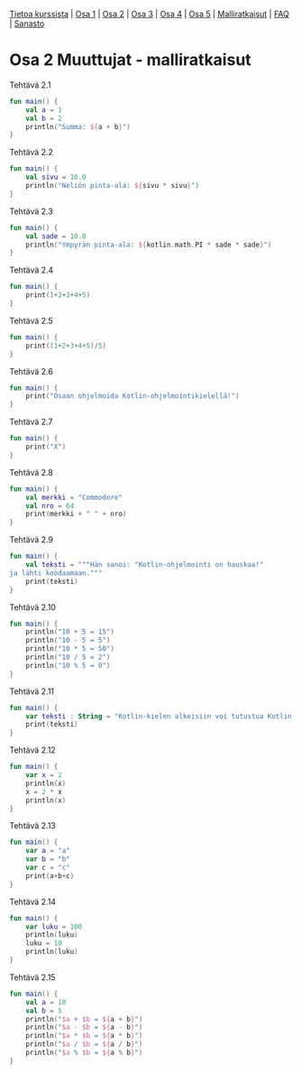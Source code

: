 [Tietoa kurssista](../README.md) | [Osa 1](../osa-1.md) | [Osa 2](../osa-2.md) | [Osa 3](../osa-3.md) | [Osa 4](../osa-4.md) | [Osa 5](../osa-5.md) | [Malliratkaisut](malliratkaisut.md) | [FAQ](../faq.md) | [Sanasto](../sanasto.md)

# Osa 2 Muuttujat - malliratkaisut

Tehtävä 2.1

```kotlin
fun main() {
    val a = 1
    val b = 2
    println("Summa: ${a + b}")
}
```

Tehtävä 2.2

```kotlin
fun main() {
    val sivu = 10.0
    println("Neliön pinta-ala: ${sivu * sivu}")
}
```

Tehtävä 2.3

```kotlin 
fun main() {
    val sade = 10.0
    println("Ympyrän pinta-ala: ${kotlin.math.PI * sade * sade}")
}
```

Tehtävä 2.4

```kotlin
fun main() {
    print(1+2+3+4+5)
}
```

Tehtävä 2.5

```kotlin
fun main() {
    print((1+2+3+4+5)/5)
}
```

Tehtävä 2.6

```kotlin
fun main() {
    print("Osaan ohjelmoida Kotlin-ohjelmointikielellä!")
}
```

Tehtävä 2.7

```kotlin
fun main() {
    print("X")
}
```

Tehtävä 2.8

```kotlin
fun main() {
    val merkki = "Commodore"
    val nro = 64
    print(merkki + " " + nro)
}
```

Tehtävä 2.9

```kotlin
fun main() {
    val teksti = """Hän sanoi: "Kotlin-ohjelmointi on hauskaa!"
ja lähti koodaamaan."""
    print(teksti)
}
```

Tehtävä 2.10

```kotlin
fun main() {
    println("10 + 5 = 15")
    println("10 - 5 = 5")
    println("10 * 5 = 50")
    println("10 / 5 = 2")
    println("10 % 5 = 0")
}
```

Tehtävä 2.11

```kotlin
fun main() {
    var teksti : String = "Kotlin-kielen alkeisiin voi tutustua Kotlin Koans Online -sivustolla."
    print(teksti)
}
```

Tehtävä 2.12

```kotlin
fun main() {
    var x = 2
    println(x)
    x = 2 * x
    println(x)
}
```

Tehtävä 2.13

```kotlin
fun main() {
    var a = "a"
    var b = "b"
    var c = "c"
    print(a+b+c)
}
```

Tehtävä 2.14

```kotlin
fun main() {
    var luku = 100
    println(luku)
    luku = 10
    println(luku)
}
```

Tehtävä 2.15

```kotlin
fun main() {
    val a = 10
    val b = 5
    println("$a + $b = ${a + b}")
    println("$a - $b = ${a - b}")
    println("$a * $b = ${a * b}")
    println("$a / $b = ${a / b}")
    println("$a % $b = ${a % b}")
}
```


